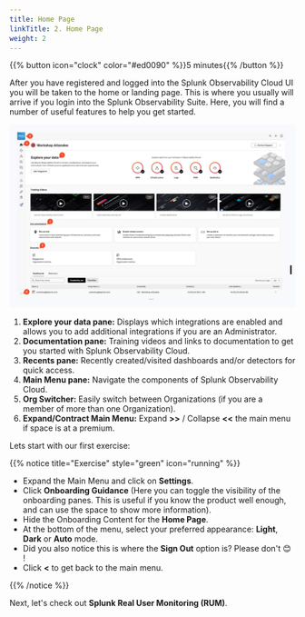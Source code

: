 ```yaml
---
title: Home Page
linkTitle: 2. Home Page
weight: 2
---
```


{{% button icon="clock" color="#ed0090" %}}5 minutes{{% /button %}}

After you have registered and logged into the Splunk Observability Cloud UI you will be taken to the home or landing page. This is where you usually will arrive if you login into the Splunk Observability Suite. Here, you will find a number of useful features to help you get started.

![home page](../images/home-screen.png)

1. **Explore your data pane:** Displays which integrations are enabled and allows you  to add additional integrations if you are an Administrator.
2. **Documentation pane:** Training videos and links to documentation to get you started with Splunk Observability Cloud.
3. **Recents pane:** Recently created/visited dashboards and/or detectors for quick access.
4. **Main Menu pane:** Navigate the components of Splunk Observability Cloud.
5. **Org Switcher:** Easily switch between Organizations (if you are a member of more than one Organization).
6. **Expand/Contract Main Menu:** Expand **>>** / Collapse **<<** the main menu if space is at a premium.

Lets start with our first exercise:

{{% notice title="Exercise" style="green" icon="running" %}}

* Expand the Main Menu and click on **Settings**.
* Click **Onboarding Guidance** (Here you can toggle the visibility of the onboarding panes. This is useful if you know the product well enough, and can use the space to show more information).
* Hide the Onboarding Content for the **Home Page**.
* At the bottom of the menu, select your preferred appearance: **Light**, **Dark** or **Auto** mode.
* Did you also notice this is where the **Sign Out** option is? Please don't 😊 !
* Click **<** to get back to the main menu.

{{% /notice %}}

Next, let's check out **Splunk Real User Monitoring (RUM)**.
